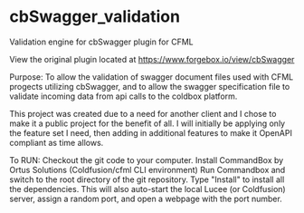 # cbSwagger_validation
Validation engine for cbSwagger plugin for CFML

View the original plugin located at https://www.forgebox.io/view/cbSwagger

Purpose: To allow the validation of swagger document files used with CFML progects utilizing cbSwagger, and to allow the swagger specification file to validate incoming data from api calls to the coldbox platform.

This project was created due to a need for another client and I chose to make it a public project for the benefit of all. I will initially be applying only the feature set I need, then adding in additional features to make it OpenAPI compliant as time allows.

To RUN:
Checkout the git code to your computer.
Install CommandBox by Ortus Solutions (Coldfusion/cfml CLI environment)
Run Commandbox and switch to the root directory of the git repository.
Type "Install" to install all the dependencies. This will also auto-start the local Lucee (or Coldfusion) server, assign a random port, and open a webpage with the port number.

